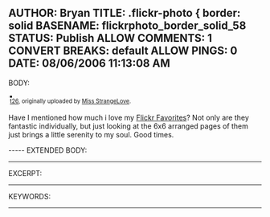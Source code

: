 AUTHOR: Bryan
TITLE: .flickr-photo { border: solid
BASENAME: flickrphoto_border_solid_58
STATUS: Publish
ALLOW COMMENTS: 1
CONVERT BREAKS: __default__
ALLOW PINGS: 0
DATE: 08/06/2006 11:13:08 AM
-----
BODY:
<style type="text/css">
.flickr-photo { border: solid 2px #000000; }
.flickr-yourcomment { }
.flickr-frame { text-align: left; padding: 3px; }
.flickr-caption { font-size: 0.8em; margin-top: 0px; }
</style>

<div class="flickr-frame">
	<a href="http://www.flickr.com/photos/61988263@N00/199650949/" title="photo sharing"><img src="http://static.flickr.com/65/199650949_e52e817ce6.jpg" class="flickr-photo" alt="" /></a>
<br />
	<span class="flickr-caption"><a href="http://www.flickr.com/photos/61988263@N00/199650949/">t26</a>, originally uploaded by <a href="http://www.flickr.com/people/61988263@N00/">Miss StrangeLove</a>.</span>
</div>
				
<p class="flickr-yourcomment">
	Have I mentioned how much i love my <a href="http://flickr.com/photos/leftsider/favorites/">Flickr Favorites</a>? Not only are they fantastic individually, but just looking at the 6x6 arranged pages of them just brings a little serenity to my soul. Good times.
</p>
-----
EXTENDED BODY:

-----
EXCERPT:

-----
KEYWORDS:

-----


